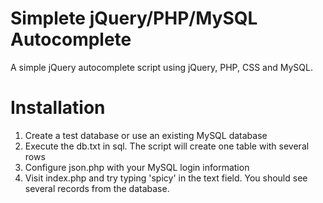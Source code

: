 Simplete jQuery/PHP/MySQL Autocomplete
=============

A simple jQuery autocomplete script using jQuery, PHP, CSS and MySQL.

Installation
=============

1. Create a test database or use an existing MySQL database
2. Execute the db.txt in sql. The script will create one table with several rows
3. Configure json.php with your MySQL login information
4. Visit index.php and try typing 'spicy' in the text field. You should see several records from the database.
